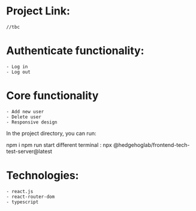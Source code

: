 # Project Link:

    //tbc

# Authenticate functionality:

    - Log in
    - Log out

# Core functionality

    - Add new user
    - Delete user
    - Responsive design

In the project directory, you can run:

npm i
npm run start
different terminal : npx @hedgehoglab/frontend-tech-test-server@latest

# Technologies:

    - react.js
    - react-router-dom
    - typescript